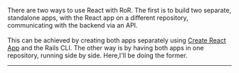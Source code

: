There are two ways to use React with RoR. The first is to build two separate, standalone apps, with the React app on a different repository, communicating with the backend via an API. <br><br>
This can be achieved by creating both apps separately using [Create React App](https://reactjs.org/docs/create-a-new-react-app.html) and the Rails CLI. The other way is by having both apps in one repository, running side by side. Here,I'll be doing the former.

---
